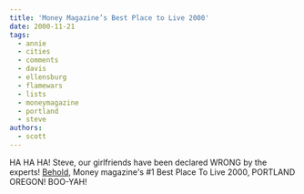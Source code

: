 ```yaml
---
title: 'Money Magazine’s Best Place to Live 2000'
date: 2000-11-21
tags:
  - annie
  - cities
  - comments
  - davis
  - ellensburg
  - flamewars
  - lists
  - moneymagazine
  - portland
  - steve
authors:
  - scott
---
```


HA HA HA! Steve, our girlfriends have been declared WRONG by the experts! [Behold](http://www.money.com/money/depts/real_estate/bplive/portland.html), Money magazine's #1 Best Place To Live 2000, PORTLAND OREGON! BOO-YAH!
